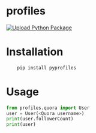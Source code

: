 # profiles

[![Upload Python Package](https://github.com/TheShubhendra/profiles/actions/workflows/python-publish.yml/badge.svg)](https://github.com/TheShubhendra/profiles/actions/workflows/python-publish.yml)


# Installation

```bash
    pip install pyprofiles
```
# Usage

```python
from profiles.quora import User
user = User(<Quora username>)
print(user.followerCount)
print(user)
```
